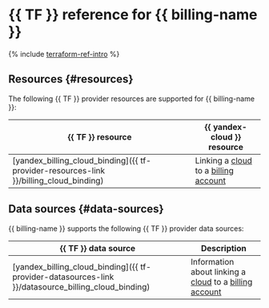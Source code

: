 # {{ TF }} reference for {{ billing-name }}

{% include [terraform-ref-intro](../_includes/terraform-ref-intro.md) %}

## Resources {#resources}

The following {{ TF }} provider resources are supported for {{ billing-name }}:

| **{{ TF }} resource** | **{{ yandex-cloud }} resource** |
| --- | --- |
| [yandex_billing_cloud_binding]({{ tf-provider-resources-link }}/billing_cloud_binding) | Linking a [cloud](../resource-manager/concepts/resources-hierarchy.md#cloud) to a [billing account](./concepts/billing-account.md) |

## Data sources {#data-sources}

{{ billing-name }} supports the following {{ TF }} provider data sources:

| **{{ TF }} data source** | **Description** |
| --- | --- |
| [yandex_billing_cloud_binding]({{ tf-provider-datasources-link }}/datasource_billing_cloud_binding) | Information about linking a [cloud](../resource-manager/concepts/resources-hierarchy.md#cloud) to a [billing account](./concepts/billing-account.md) |
